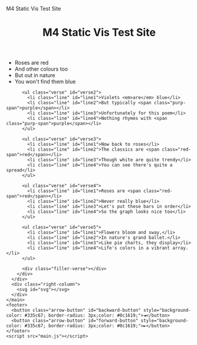 M4 Static Vis Test Site
<!DOCTYPE html>
<html>
  <head>
    <title>Scrollytelling Poems</title>
    <link rel="stylesheet" type="text/css" href="styles.css" />
    <script src="https://d3js.org/d3.v7.min.js"></script>
  </head>
  <body>
    <header>
      <h1 class="title">M4 Static Vis Test Site</h1>
    </header>
    <main class="wrapper">
      <div class="left-column">
        <div class="left-column-content">
          <div class="filler-verse"></div>
          <ul class="verse" id="verse1">
            <li class="line" id="line1">Roses are <span class="red-span">red</span></li>
            <li class="line" id="line2">And other colours too</li>
            <li class="line" id="line3">But out in nature</li>
            <li class="line" id="line4">You won't find them blue</li>
          </ul>

          <ul class="verse" id="verse2">
            <li class="line" id="line1">Violets <em>are</em> blue</li>
            <li class="line" id="line2">But typically <span class="purp-span">purple</span></li>
            <li class="line" id="line3">Unfortunately for this poem</li>
            <li class="line" id="line4">Nothing rhymes with <span class="purp-span">purple</span></li>
          </ul>

          <ul class="verse" id="verse3">
            <li class="line" id="line1">Now back to roses</li>
            <li class="line" id="line2">The classics are <span class="red-span">red</span></li>
            <li class="line" id="line3">Though white are quite trendy</li>
            <li class="line" id="line4">You can see there's quite a spread</li>
          </ul>

          <ul class="verse" id="verse4">
            <li class="line" id="line1">Roses are <span class="red-span">red</span></li>
            <li class="line" id="line2">Never really blue</li>
            <li class="line" id="line3">Let's put these bars in order</li>
            <li class="line" id="line4">So the graph looks nice too</li>
          </ul>

          <ul class="verse" id="verse5">
            <li class="line" id="line1">Flowers bloom and sway,</li>
            <li class="line" id="line2">In nature's grand ballet.</li>
            <li class="line" id="line3">Like pie charts, they display</li>
            <li class="line" id="line4">Life's colors in a vibrant array.</li>
          </ul>

          <div class="filler-verse"></div>
        </div>
      </div>
      <div class="right-column">
        <svg id="svg"></svg>
      </div>
    </main>
    <footer>
      <button class="arrow-button" id="backward-button" style="background-color: #335c67; border-radius: 3px;color: #0c1619;">◄</button>
      <button class="arrow-button" id="forward-button" style="background-color: #335c67; border-radius: 3px;color: #0c1619;">►</button>
    </footer>
    <script src="main.js"></script>
  </body>
</html>
